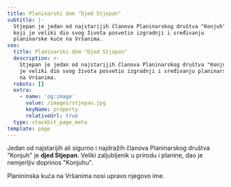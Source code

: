 ```yaml
---
title: Planinarski dom "Djed Stjepan"
subtitle: |-
  Stjepan je jedan od najstarijih članova Planinarskog društva "Konjuh" 
  koji je veliki dio svog života posvetio izgradnji i sređivanju 
  planinarske kuće na Vršanima.
seo:
  title: Planinarski dom "Djed Stjepan"
  description: >-
    Stjepan je jedan od najstarijih članova Planinarskog društva "Konjuh" koji
    je veliki dio svog života posvetio izgradnji i sređivanju planinarske kuće
    na Vršanima.
  robots: []
  extra:
    - name: 'og:image'
      value: /images/stjepan.jpg
      keyName: property
      relativeUrl: true
  type: stackbit_page_meta
template: page
---
```

Jedan od najstarijih ali sigurno i najdražih članova Planinarskog društva "Konjuh" je **djed Stjepan**. Veliki zaljubljenik u prirodu i planine, dao je nemjerljiv doprinos "Konjuhu".



Planininska kuća na Vršanima nosi upravo njegovo ime.

